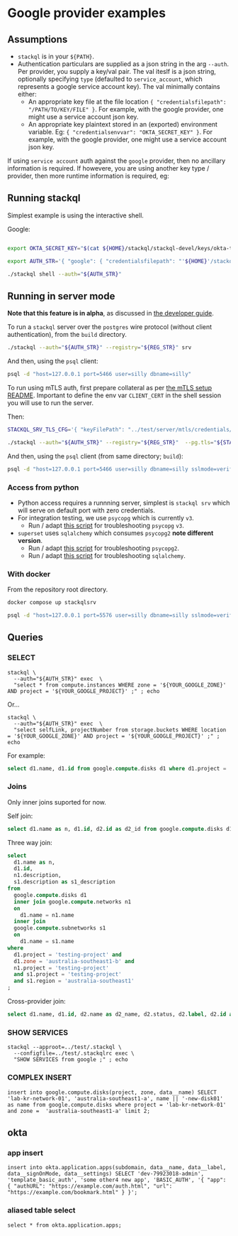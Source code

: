 
# Google provider examples

## Assumptions

- `stackql` is in your `${PATH}`.
- Authentication particulars are supplied as a json string in the arg `--auth`.  Per provider, you supply a key/val pair.  The val iteslf is a json string, optionally specifying `type` (defaulted to `service_account`, which represents a google service account key). The val minimally contains either:
    - An appropriate key file at the file location `{ "credentialsfilepath": "/PATH/TO/KEY/FILE" }`.  For example, with the google provider, one might use a service account json key.
    - An appropriate key plaintext stored in an (exported) environment variable.  Eg: `{ "credentialsenvvar": "OKTA_SECRET_KEY" }`.  For example, with the google provider, one might use a service account json key.

If using `service account` auth against the `google` provider, then no ancillary information is required.  If howevere, you are using another key type / provider, then more runtime information is required, eg:

## Running stackql

Simplest example is using the interactive shell.

Google:

```sh

export OKTA_SECRET_KEY="$(cat ${HOME}/stackql/stackql-devel/keys/okta-token.txt)"

export AUTH_STR='{ "google": { "credentialsfilepath": "'${HOME}'/stackql/stackql-devel/keys/sa-key.json", "type": "service_account" }, "okta": { "credentialsenvvar": "OKTA_SECRET_KEY", "type": "api_key" } }'

./stackql shell --auth="${AUTH_STR}"


```

## Running in server mode

**Note that this feature is in alpha**, as discussed in [the developer guide](/docs/developer_guide.md#server-mode).


To run a `stackql` server over the `postgres` wire protocol (without client authentication), from the `build` directory.

```bash
./stackql --auth="${AUTH_STR}" --registry="${REG_STR}" srv
```

And then, using the `psql` client:

```bash
psql -d "host=127.0.0.1 port=5466 user=silly dbname=silly"
```

To run using mTLS auth, first prepare collateral as per [the mTLS setup README](/test/server/mtls/README.md).  Important to define the env var `CLIENT_CERT` in the shell session you will use to run the server.

Then:

```bash
STACKQL_SRV_TLS_CFG='{ "keyFilePath": "../test/server/mtls/credentials/pg_server_key.pem", "certFilePath": "../test/server/mtls/credentials/pg_server_cert.pem", "clientCAs": [ "'${CLIENT_CERT}'" ] }'

./stackql --auth="${AUTH_STR}" --registry="${REG_STR}"  --pg.tls="${STACKQL_SRV_TLS_CFG}" 
```

And then, using the `psql` client (from same directory; `build`):

```bash
psql -d "host=127.0.0.1 port=5466 user=silly dbname=silly sslmode=verify-full sslcert=../test/server/mtls/credentials/pg_client_cert.pem sslkey=../test/server/mtls/credentials/pg_client_key.pem sslrootcert=../test/server/mtls/credentials/pg_server_cert.pem"
```

### Access from python

- Python access requires a runnning server, simplest is `stackql srv` which will serve on default port with zero credentials.
- For integration testing, we use `psycopg` which is currently `v3`.
    - Run / adapt [this script](/examples/scripts/python/psycopg3_scratchpad.py) for troubleshooting `psycopg` `v3`. 
- `superset` uses `sqlalchemy` which consumes `psycopg2` **note different version**.
    - Run / adapt [this script](/examples/scripts/python/psycopg2_scratchpad.py) for troubleshooting `psycopg2`. 
    - Run / adapt [this script](/examples/scripts/python/sqlalchemy_scratchpad.py) for troubleshooting `sqlalchemy`. 

### With docker

From the repository root directory.

```bash
docker compose up stackqlsrv
```

```bash
psql -d "host=127.0.0.1 port=5576 user=silly dbname=silly sslmode=verify-full sslcert=./vol/srv/credentials/pg_client_cert.pem sslkey=./vol/srv/credentials/pg_client_key.pem sslrootcert=./vol/srv/credentials/pg_server_cert.pem"
```

## Queries

### SELECT

```
stackql \
  --auth="${AUTH_STR}" exec  \
  "select * from compute.instances WHERE zone = '${YOUR_GOOGLE_ZONE}' AND project = '${YOUR_GOOGLE_PROJECT}' ;" ; echo

```

Or...

```
stackql \
  --auth="${AUTH_STR}" exec  \
  "select selfLink, projectNumber from storage.buckets WHERE location = '${YOUR_GOOGLE_ZONE}' AND project = '${YOUR_GOOGLE_PROJECT}' ;" ; echo

```

For example:
```sql
select d1.name, d1.id from google.compute.disks d1 where d1.project = 'lab-kr-network-01' and d1.zone = 'australia-southeast1-a' ;
```

### Joins

Only inner joins suported for now.


Self join:
```sql
select d1.name as n, d1.id, d2.id as d2_id from google.compute.disks d1 inner join google.compute.disks d2 on d1.id = d2.id where d1.project = 'testing-project' and d1.zone = 'australia-southeast1-b' and d2.project = 'testing-project' and d2.zone = 'australia-southeast1-b';
```

Three way join:
```sql
select 
  d1.name as n, 
  d1.id, 
  n1.description, 
  s1.description as s1_description 
from 
  google.compute.disks d1 
  inner join google.compute.networks n1 
  on 
    d1.name = n1.name 
  inner join 
  google.compute.subnetworks s1 
  on 
    d1.name = s1.name  
where 
  d1.project = 'testing-project' and 
  d1.zone = 'australia-southeast1-b' and 
  n1.project = 'testing-project' 
  and s1.project = 'testing-project' 
  and s1.region = 'australia-southeast1'
;
```

Cross-provider join:
```sql
select d1.name, d1.id, d2.name as d2_name, d2.status, d2.label, d2.id as d2_id from google.compute.disks d1 inner join okta.application.apps d2 on d1.name = d2.label where d1.project = 'testing-project' and d1.zone = 'australia-southeast1-b' and d2.subdomain = 'my-subdomain' order by d1.name;
```

### SHOW SERVICES

```
stackql --approot=../test/.stackql \
  --configfile=../test/.stackqlrc exec \
  "SHOW SERVICES from google ;" ; echo

```

### COMPLEX INSERT

```
insert into google.compute.disks(project, zone, data__name) SELECT 'lab-kr-network-01', 'australia-southeast1-a', name || '-new-disk01' as name from google.compute.disks where project = 'lab-kr-network-01' and zone =  'australia-southeast1-a' limit 2;
```

## okta

### app insert

```
insert into okta.application.apps(subdomain, data__name, data__label, data__signOnMode, data__settings) SELECT 'dev-79923018-admin', 'template_basic_auth', 'some other4 new app', 'BASIC_AUTH', '{ "app": { "authURL": "https://example.com/auth.html", "url": "https://example.com/bookmark.html" } }';
```

### aliased table select

```
select * from okta.application.apps;
```